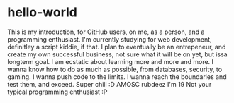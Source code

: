 # hello-world
This is my introduction, for GitHub users, on me, as a person, and a programming enthusiast.
I'm currently studying for web development, definitley a script kiddie, if that.
I plan to eventually be an entrepeneur, and create my own successful business, not sure what it will be on yet, but issa longterm goal.
I am ecstatic about learning more and more and more. I wanna know how to do as much as possible, from databases, security, to gaming.
I wanna push code to the limits. I wanna reach the boundaries and test them, and exceed.
Super chill :D AMOSC rubdeez
I'm 19
Not your typical programming enthusiast :P
